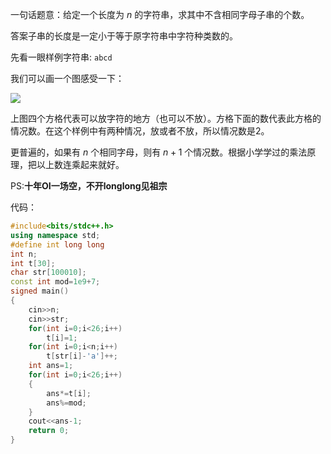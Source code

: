 一句话题意：给定一个长度为 $n$ 的字符串，求其中不含相同字母子串的个数。

答案子串的长度是一定小于等于原字符串中字符种类数的。

先看一眼样例字符串:	```abcd```

我们可以画一个图感受一下：

![](https://cdn.luogu.com.cn/upload/image_hosting/cthevrgr.png)

上图四个方格代表可以放字符的地方（也可以不放）。方格下面的数代表此方格的情况数。在这个样例中有两种情况，放或者不放，所以情况数是2。

更普遍的，如果有 $n$ 个相同字母，则有 $n+1$ 个情况数。根据小学学过的乘法原理，把以上数连乘起来就好。

PS:**十年OI一场空，不开longlong见祖宗**

代码：
```cpp
#include<bits/stdc++.h>
using namespace std;
#define int long long
int n;
int t[30];
char str[100010];
const int mod=1e9+7;
signed main()
{
	cin>>n;
	cin>>str;
	for(int i=0;i<26;i++) 
		t[i]=1;
	for(int i=0;i<n;i++) 
		t[str[i]-'a']++;
	int ans=1;
	for(int i=0;i<26;i++) 
	{
		ans*=t[i];
		ans%=mod;
	}
	cout<<ans-1;
	return 0;
}


```